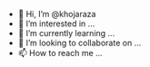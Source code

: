 - 👋 Hi, I’m @khojaraza
- 👀 I’m interested in ...
- 🌱 I’m currently learning ...
- 💞️ I’m looking to collaborate on ...
- 📫 How to reach me ...

<!---
khojaraza/khojaraza is a ✨ special ✨ repository because its `README.md` (this file) appears on your GitHub profile.
You can click the Preview link to take a look at your changes.
--->

